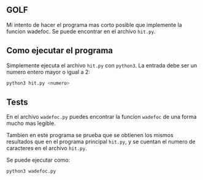 ## GOLF

Mi intento de hacer el programa mas corto posible que implemente la funcion wadefoc. Se puede encontrar en el archivo `hit.py`.


## Como ejecutar el programa

Simplemente ejecuta el archivo `hit.py` con `python3`. La entrada debe ser un numero entero mayor o igual a 2:

```bash
python3 hit.py <numero>
```

## Tests

En el archivo `wadefoc.py` puedes encontrar la funcion `wadefoc` de una forma mucho mas legible.

Tambien en este programa se prueba que se obtienen los mismos resultados que en el programa principal `hit.py`, y se cuentan el numero de caracteres en el archivo `hit.py`.

Se puede ejecutar como:

```bash
python3 wadefoc.py
```